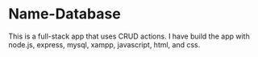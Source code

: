 # Name-Database
This is a full-stack app that uses CRUD actions.  I have build the app with node.js, express, mysql, xampp, javascript, html, and css. 
